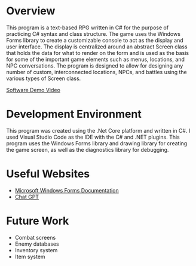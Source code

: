 # Overview

This program is a text-based RPG written in C# for the purpose of practicing C# syntax and class structure. The game uses the Windows Forms library to create 
a customizable console to act as the display and user interface. The display is centralized around an abstract Screen class that holds the data for what to render on the form and is used as the basis for some of the important game elements such as menus, locations, and NPC conversations. The program is designed to allow for designing any number of custom, interconnected locations, NPCs, and battles using the various types of Screen class.


[Software Demo Video](https://youtu.be/Tydk_lykgNM)

# Development Environment

This program was created using the .Net Core platform and written in C#. I used Visual Studio Code as the IDE with the C# and .NET plugins.
This program uses the Windows Forms library and drawing library for creating the game screen, as well as the diagnostics library for debugging.

# Useful Websites

- [Microsoft Windows Forms Documentation](https://learn.microsoft.com/en-us/dotnet/desktop/winforms/?view=netdesktop-9.0)
- [Chat GPT](https://chatgpt.com)

# Future Work

- Combat screens
- Enemy databases
- Inventory system
- Item system